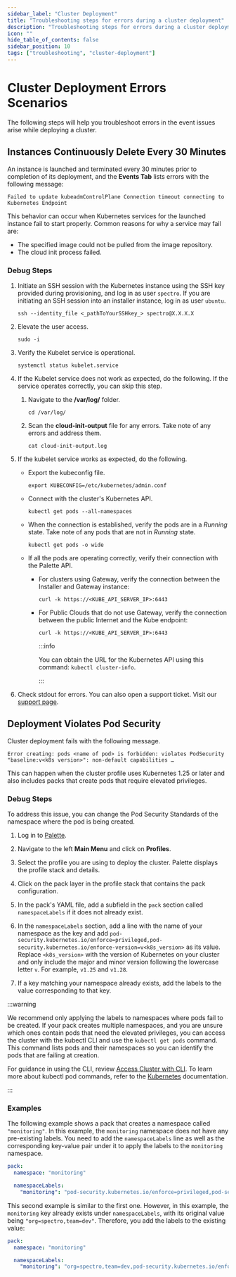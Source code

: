 ```yaml
---
sidebar_label: "Cluster Deployment"
title: "Troubleshooting steps for errors during a cluster deployment"
description: "Troubleshooting steps for errors during a cluster deployment."
icon: ""
hide_table_of_contents: false
sidebar_position: 10
tags: ["troubleshooting", "cluster-deployment"]
---
```


# Cluster Deployment Errors Scenarios

The following steps will help you troubleshoot errors in the event issues arise while deploying a cluster.

## Instances Continuously Delete Every 30 Minutes

An instance is launched and terminated every 30 minutes prior to completion of its deployment, and the **Events Tab**
lists errors with the following message:

```hideClipboard bash
Failed to update kubeadmControlPlane Connection timeout connecting to Kubernetes Endpoint
```

This behavior can occur when Kubernetes services for the launched instance fail to start properly. Common reasons for
why a service may fail are:

- The specified image could not be pulled from the image repository.
- The cloud init process failed.

### Debug Steps

1. Initiate an SSH session with the Kubernetes instance using the SSH key provided during provisioning, and log in as
   user `spectro`. If you are initiating an SSH session into an installer instance, log in as user `ubuntu`.

   ```shell
   ssh --identity_file <_pathToYourSSHkey_> spectro@X.X.X.X
   ```

2. Elevate the user access.

   ```shell
   sudo -i
   ```

3. Verify the Kubelet service is operational.

   ```shell
   systemctl status kubelet.service
   ```

4. If the Kubelet service does not work as expected, do the following. If the service operates correctly, you can skip
   this step.

   1. Navigate to the **/var/log/** folder.

      ```shell
      cd /var/log/
      ```

   2. Scan the **cloud-init-output** file for any errors. Take note of any errors and address them.

      ```shell
      cat cloud-init-output.log
      ```

5. If the kubelet service works as expected, do the following.

   - Export the kubeconfig file.

     ```shell
     export KUBECONFIG=/etc/kubernetes/admin.conf
     ```

   - Connect with the cluster's Kubernetes API.

     ```shell
     kubectl get pods --all-namespaces
     ```

   - When the connection is established, verify the pods are in a _Running_ state. Take note of any pods that are not in
     _Running_ state.

     ```shell
     kubectl get pods -o wide
     ```

   - If all the pods are operating correctly, verify their connection with the Palette API.

     - For clusters using Gateway, verify the connection between the Installer and Gateway instance:

       ```shell
       curl -k https://<KUBE_API_SERVER_IP>:6443
       ```

     - For Public Clouds that do not use Gateway, verify the connection between the public Internet and the Kube
       endpoint:

       ```shell
       curl -k https://<KUBE_API_SERVER_IP>:6443
       ```

       :::info

       You can obtain the URL for the Kubernetes API using this command: `kubectl cluster-info`.

       :::

6. Check stdout for errors. You can also open a support ticket. Visit our
   [support page](http://support.spectrocloud.io/).

## Deployment Violates Pod Security

Cluster deployment fails with the following message.

```
Error creating: pods <name of pod> is forbidden: violates PodSecurity "baseline:v<k8s version>": non-default capabilities …
```

This can happen when the cluster profile uses Kubernetes 1.25 or later and also includes packs that create pods that
require elevated privileges.

### Debug Steps

To address this issue, you can change the Pod Security Standards of the namespace where the pod is being created.

1. Log in to [Palette](https://console.spectrocloud.com).

2. Navigate to the left **Main Menu** and click on **Profiles**.

3. Select the profile you are using to deploy the cluster. Palette displays the profile stack and details.
4. Click on the pack layer in the profile stack that contains the pack configuration.

5. In the pack's YAML file, add a subfield in the `pack` section called `namespaceLabels` if it does not already exist.

6. In the `namespaceLabels` section, add a line with the name of your namespace as the key and add
   `pod-security.kubernetes.io/enforce=privileged,pod-security.kubernetes.io/enforce-version=v<k8s_version>` as its
   value. Replace `<k8s_version>` with the version of Kubernetes on your cluster and only include the major and minor
   version following the lowercase letter `v`. For example, `v1.25` and `v1.28`.
7. If a key matching your namespace already exists, add the labels to the value corresponding to that key.

:::warning

We recommend only applying the labels to namespaces where pods fail to be created. If your pack creates multiple
namespaces, and you are unsure which ones contain pods that need the elevated privileges, you can access the cluster
with the kubectl CLI and use the `kubectl get pods` command. This command lists pods and their namespaces so you can
identify the pods that are failing at creation.

For guidance in using the CLI, review
[Access Cluster with CLI](../clusters/cluster-management/palette-webctl.md#access-cluster-with-cli). To learn more about
kubectl pod commands, refer to the
[Kubernetes](https://kubernetes.io/docs/reference/generated/kubectl/kubectl-commands#get) documentation.

:::

### Examples

The following example shows a pack that creates a namespace called `"monitoring"`. In this example, the `monitoring`
namespace does not have any pre-existing labels. You need to add the `namespaceLabels` line as well as the corresponding
key-value pair under it to apply the labels to the `monitoring` namespace.

```yaml
pack:
  namespace: "monitoring"

  namespaceLabels:
    "monitoring": "pod-security.kubernetes.io/enforce=privileged,pod-security.kubernetes.io/enforce-version=v1.28"
```

This second example is similar to the first one. However, in this example, the `monitoring` key already exists under
`namespaceLabels`, with its original value being `"org=spectro,team=dev"`. Therefore, you add the labels to the existing
value:

```yaml
pack:
  namespace: "monitoring"

  namespaceLabels:
    "monitoring": "org=spectro,team=dev,pod-security.kubernetes.io/enforce=privileged,pod-security.kubernetes.io/enforce-version=v1.28"
```
